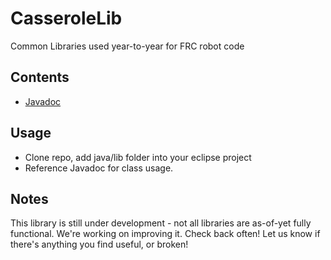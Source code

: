 # CasseroleLib
Common Libraries used year-to-year for FRC robot code

## Contents

  - [Javadoc](http://robotcasserole1736.github.io/CasseroleLib/index.html)

## Usage
  - Clone repo, add java/lib folder into your eclipse project
  - Reference Javadoc for class usage.
  
## Notes

This library is still under development - not all libraries are as-of-yet fully functional. We're working on improving it. Check back often! Let us know if there's anything you find useful, or broken!